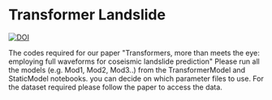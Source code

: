# Transformer Landslide
[![DOI](https://zenodo.org/badge/743599863.svg)](https://zenodo.org/doi/10.5281/zenodo.10514292)

The codes required for our paper "Transformers, more than meets the eye: employing full waveforms for coseismic landslide prediction"
Please run all the models (e.g. Mod1, Mod2, Mod3..) from the TransformerModel and StaticModel notebooks. you can decide on which parameter files to use. For the dataset required please follow the paper to access the data. 
